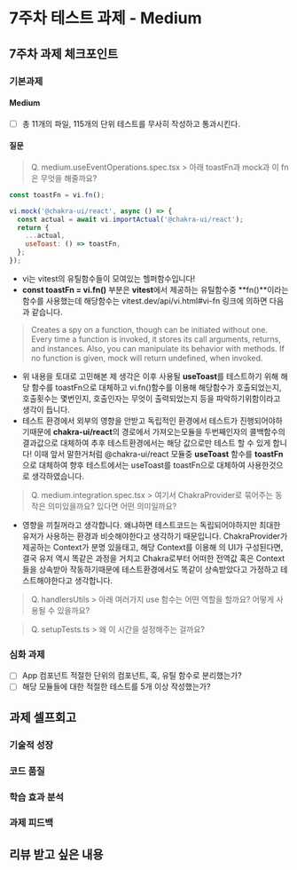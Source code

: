# 7주차 테스트 과제 - Medium

## 7주차 과제 체크포인트

### 기본과제

#### Medium

- [ ] 총 11개의 파일, 115개의 단위 테스트를 무사히 작성하고 통과시킨다.

#### 질문

> Q. medium.useEventOperations.spec.tsx > 아래 toastFn과 mock과 이 fn은 무엇을 해줄까요?
```javascript
const toastFn = vi.fn();

vi.mock('@chakra-ui/react', async () => {
  const actual = await vi.importActual('@chakra-ui/react');
  return {
    ...actual,
    useToast: () => toastFn,
  };
});
```

- vi는 vitest의 유틸함수들이 모여있는 헬퍼함수입니다! 
- **const toastFn = vi.fn()** 부분은 **vitest**에서 제공하는 유틸함수중 **fn()**이라는 함수를 사용했는데 해당함수는 vitest.dev/api/vi.html#vi-fn 링크에 의하면 다음과 같습니다.
> Creates a spy on a function, though can be initiated without one. Every time a function is invoked, it stores its call arguments, returns, and instances. Also, you can manipulate its behavior with methods. If no function is given, mock will return undefined, when invoked.
- 위 내용을 토대로 고민해본 제 생각은 이후 사용될 **useToast**를 테스트하기 위해 해당 함수를 toastFn으로 대체하고 vi.fn()함수를 이용해 해당함수가 호출되었는지, 호출횟수는 몇번인지, 호출인자는 무엇이 출력되었는지 등을 파악하기위함이라고 생각이 듭니다.
- 테스트 환경에서 외부의 영향을 안받고 독립적인 환경에서 테스트가 진행되어야하기때문에 **chakra-ui/react**의 경로에서 가져오는모듈을 두번째인자의 콜백함수의 결과값으로 대체하여 추후 테스트환경에서는 해당 값으로만 테스트 할 수 있게 합니다! 이때 앞서 말한거처럼 @chakra-ui/react 모듈중 **useToast** 함수를 **toastFn**으로 대체하여 향후 테스트에서는 useToast를 toastFn으로 대체하여 사용한것으로 생각하였습니다.

> Q. medium.integration.spec.tsx > 여기서 ChakraProvider로 묶어주는 동작은 의미있을까요? 있다면 어떤 의미일까요?
- 영향을 끼칠꺼라고 생각합니다. 왜냐하면 테스트코드는 독립되어야하지만 최대한 유저가 사용하는 환경과 비슷해야한다고 생각하기 때문입니다. ChakraProvider가 제공하는 Context가 분명 있을태고, 해당 Context를 이용해 <App />의 UI가 구성된다면, 결국 유저 역시 똑같은 과정을 거치고 Chakra로부터 어떠한 전역값 혹은 Context들을 상속받아 작동하기때문에 테스트환경에서도 똑같이 상속받았다고 가정하고 테스트해야한다고 생각합니다.
> Q. handlersUtils > 아래 여러가지 use 함수는 어떤 역할을 할까요? 어떻게 사용될 수 있을까요?

> Q. setupTests.ts > 왜 이 시간을 설정해주는 걸까요?

### 심화 과제

- [ ] App 컴포넌트 적절한 단위의 컴포넌트, 훅, 유틸 함수로 분리했는가?
- [ ] 해당 모듈들에 대한 적절한 테스트를 5개 이상 작성했는가?

## 과제 셀프회고

<!-- 과제에 대한 회고를 작성해주세요 -->

### 기술적 성장

<!-- 예시
- 새로 학습한 개념
- 기존 지식의 재발견/심화
- 구현 과정에서의 기술적 도전과 해결
-->

### 코드 품질

<!-- 예시
- 특히 만족스러운 구현
- 리팩토링이 필요한 부분
- 코드 설계 관련 고민과 결정
-->

### 학습 효과 분석

<!-- 예시
- 가장 큰 배움이 있었던 부분
- 추가 학습이 필요한 영역
- 실무 적용 가능성
-->

### 과제 피드백

<!-- 예시
- 과제에서 모호하거나 애매했던 부분
- 과제에서 좋았던 부분
-->

## 리뷰 받고 싶은 내용

<!--
피드백 받고 싶은 내용을 구체적으로 남겨주세요
모호한 요청은 피드백을 남기기 어렵습니다.

참고링크: https://chatgpt.com/share/675b6129-515c-8001-ba72-39d0fa4c7b62

모호한 요청의 예시)
- 코드 스타일에 대한 피드백 부탁드립니다.
- 코드 구조에 대한 피드백 부탁드립니다.
- 개념적인 오류에 대한 피드백 부탁드립니다.
- 추가 구현이 필요한 부분에 대한 피드백 부탁드립니다.

구체적인 요청의 예시)
- 현재 함수와 변수명을 보면 직관성이 떨어지는 것 같습니다. 함수와 변수를 더 명확하게 이름 지을 수 있는 방법에 대해 조언해주실 수 있나요?
- 현재 파일 단위로 코드가 분리되어 있지만, 모듈화나 계층화가 부족한 것 같습니다. 어떤 기준으로 클래스를 분리하거나 모듈화를 진행하면 유지보수에 도움이 될까요?
- MVC 패턴을 따르려고 했는데, 제가 구현한 구조가 MVC 원칙에 맞게 잘 구성되었는지 검토해주시고, 보완할 부분을 제안해주실 수 있을까요?
- 컴포넌트 간의 의존성이 높아져서 테스트하기 어려운 상황입니다. 의존성을 낮추고 테스트 가능성을 높이는 구조 개선 방안이 있을까요?
-->
